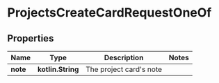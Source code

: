 
# ProjectsCreateCardRequestOneOf

## Properties
Name | Type | Description | Notes
------------ | ------------- | ------------- | -------------
**note** | **kotlin.String** | The project card&#39;s note | 



